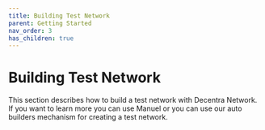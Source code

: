```yaml
---
title: Building Test Network
parent: Getting Started
nav_order: 3
has_children: true
---
```


# Building Test Network

This section describes how to build a test network with Decentra Network. If you want to learn more you can use Manuel or you can use our auto builders mechanism for creating a test network.